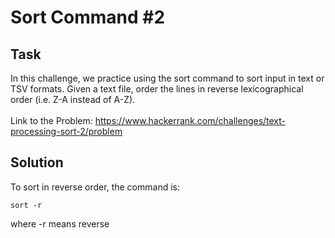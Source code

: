 # Sort Command #2
## Task
In this challenge, we practice using the sort command to sort input in text or TSV formats. Given a text file, order the lines in reverse lexicographical order (i.e. Z-A instead of A-Z). <br>
<br>
Link to the Problem: https://www.hackerrank.com/challenges/text-processing-sort-2/problem
## Solution
To sort in reverse order, the command is:
```
sort -r
```
where -r means reverse
